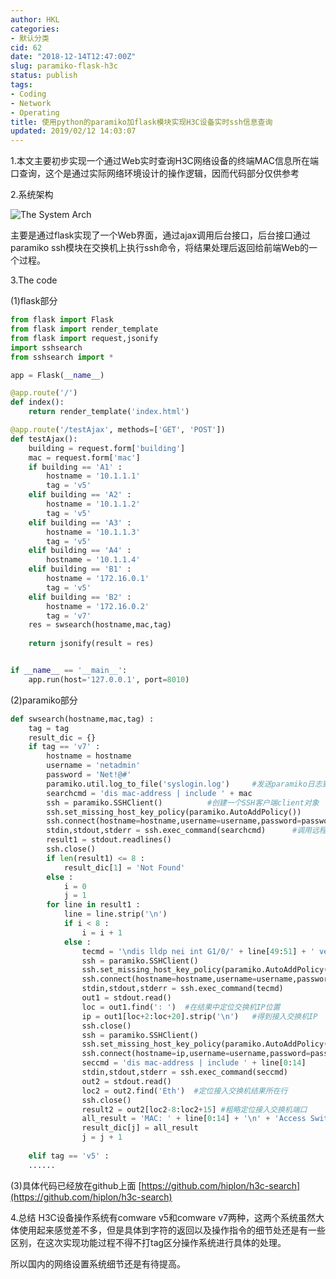 ```yaml
---
author: HKL
categories:
- 默认分类
cid: 62
date: "2018-12-14T12:47:00Z"
slug: paramiko-flask-h3c
status: publish
tags:
- Coding
- Network
- Operating
title: 使用python的paramiko加flask模块实现H3C设备实时ssh信息查询
updated: 2019/02/12 14:03:07
---
```



1.本文主要初步实现一个通过Web实时查询H3C网络设备的终端MAC信息所在端口查询，这个是通过实际网络环境设计的操作逻辑，因而代码部分仅供参考
   
2.系统架构

<!--more-->

![The System Arch](https://cdn.jsdelivr.net/gh/hkl0/blog-photo/2019/02/wp0prxr3ho.png "The System Arch")

主要是通过flask实现了一个Web界面，通过ajax调用后台接口，后台接口通过paramiko ssh模块在交换机上执行ssh命令，将结果处理后返回给前端Web的一个过程。

3.The code

(1)flask部分
```python
from flask import Flask
from flask import render_template
from flask import request,jsonify
import sshsearch
from sshsearch import *

app = Flask(__name__)

@app.route('/')
def index():
    return render_template('index.html')

@app.route('/testAjax', methods=['GET', 'POST'])
def testAjax():
	building = request.form['building']
	mac = request.form['mac']
	if building == 'A1' :
		hostname = '10.1.1.1'
		tag = 'v5'
	elif building == 'A2' :
		hostname = '10.1.1.2'
		tag = 'v5'
	elif building == 'A3' :
		hostname = '10.1.1.3'
		tag = 'v5'
	elif building == 'A4' :
		hostname = '10.1.1.4'
	elif building == 'B1' :
		hostname = '172.16.0.1'
		tag = 'v5'
	elif building == 'B2' :
		hostname = '172.16.0.2'
		tag = 'v7'
	res = swsearch(hostname,mac,tag)
	
	return jsonify(result = res)


if __name__ == '__main__':
    app.run(host='127.0.0.1', port=8010)
```

(2)paramiko部分
```python
def swsearch(hostname,mac,tag) :
	tag = tag
	result_dic = {}
	if tag == 'v7' :
		hostname = hostname
		username = 'netadmin'
		password = 'Net!@#'
		paramiko.util.log_to_file('syslogin.log')     #发送paramiko日志到syslogin.log文件
		searchcmd = 'dis mac-address | include ' + mac	
		ssh = paramiko.SSHClient()          #创建一个SSH客户端client对象
		ssh.set_missing_host_key_policy(paramiko.AutoAddPolicy())
		ssh.connect(hostname=hostname,username=username,password=password,allow_agent=False,look_for_keys=False)    #连接汇聚交换机
		stdin,stdout,stderr = ssh.exec_command(searchcmd)      #调用远程执行命令方法exec_command()
		result1 = stdout.readlines()
		ssh.close()
		if len(result1) <= 8 :
			result_dic[1] = 'Not Found'
		else :
			i = 0
			j = 1
		for line in result1 :
			line = line.strip('\n')
			if i < 8 :
				i = i + 1
			else :
				tecmd = '\ndis lldp nei int G1/0/' + line[49:51] + ' verbose | include "Management address                :"\n'   #组成命令查看接入交换机IP地址的命令
				ssh = paramiko.SSHClient()
				ssh.set_missing_host_key_policy(paramiko.AutoAddPolicy())
				ssh.connect(hostname=hostname,username=username,password=password,allow_agent=False,look_for_keys=False)   #连接汇聚交换机
				stdin,stdout,stderr = ssh.exec_command(tecmd)
				out1 = stdout.read()
				loc = out1.find(': ')  #在结果中定位交换机IP位置
				ip = out1[loc+2:loc+20].strip('\n')   #得到接入交换机IP
				ssh.close()
				ssh = paramiko.SSHClient()
				ssh.set_missing_host_key_policy(paramiko.AutoAddPolicy())
				ssh.connect(hostname=ip,username=username,password=password,allow_agent=False,look_for_keys=False)  #连接接入交换机
				seccmd = 'dis mac-address | include ' + line[0:14]
				stdin,stdout,stderr = ssh.exec_command(seccmd)
				out2 = stdout.read()
				loc2 = out2.find('Eth')  #定位接入交换机结果所在行
				ssh.close()
				result2 = out2[loc2-8:loc2+15] #粗略定位接入交换机端口
				all_result = 'MAC: ' + line[0:14] + '\n' + 'Access Switch IP: ' + ip + '\n' + 'Port: ' + result2 + '\n' + 'VLAN: ' + line[17:21] + '\n' + 'BAGG: ' + line[49:51] + '\n'
				result_dic[j] = all_result 
				j = j + 1
				
	elif tag == 'v5' :
	......
```
(3)具体代码已经放在github上面
[https://github.com/hiplon/h3c-search](https://github.com/hiplon/h3c-search)

4.总结
H3C设备操作系统有comware v5和comware v7两种，这两个系统虽然大体使用起来感觉差不多，但是具体到字符的返回以及操作指令的细节处还是有一些区别，在这次实现功能过程不得不打tag区分操作系统进行具体的处理。

所以国内的网络设置系统细节还是有待提高。
